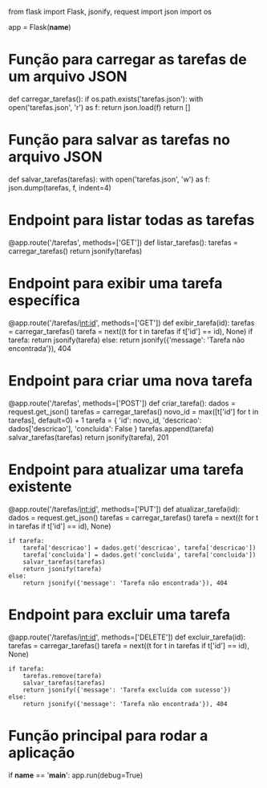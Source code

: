 from flask import Flask, jsonify, request
import json
import os

app = Flask(__name__)

# Função para carregar as tarefas de um arquivo JSON
def carregar_tarefas():
    if os.path.exists('tarefas.json'):
        with open('tarefas.json', 'r') as f:
            return json.load(f)
    return []

# Função para salvar as tarefas no arquivo JSON
def salvar_tarefas(tarefas):
    with open('tarefas.json', 'w') as f:
        json.dump(tarefas, f, indent=4)

# Endpoint para listar todas as tarefas
@app.route('/tarefas', methods=['GET'])
def listar_tarefas():
    tarefas = carregar_tarefas()
    return jsonify(tarefas)

# Endpoint para exibir uma tarefa específica
@app.route('/tarefas/<int:id>', methods=['GET'])
def exibir_tarefa(id):
    tarefas = carregar_tarefas()
    tarefa = next((t for t in tarefas if t['id'] == id), None)
    if tarefa:
        return jsonify(tarefa)
    else:
        return jsonify({'message': 'Tarefa não encontrada'}), 404

# Endpoint para criar uma nova tarefa
@app.route('/tarefas', methods=['POST'])
def criar_tarefa():
    dados = request.get_json()
    tarefas = carregar_tarefas()
    novo_id = max([t['id'] for t in tarefas], default=0) + 1
    tarefa = {
        'id': novo_id,
        'descricao': dados['descricao'],
        'concluida': False
    }
    tarefas.append(tarefa)
    salvar_tarefas(tarefas)
    return jsonify(tarefa), 201

# Endpoint para atualizar uma tarefa existente
@app.route('/tarefas/<int:id>', methods=['PUT'])
def atualizar_tarefa(id):
    dados = request.get_json()
    tarefas = carregar_tarefas()
    tarefa = next((t for t in tarefas if t['id'] == id), None)
    
    if tarefa:
        tarefa['descricao'] = dados.get('descricao', tarefa['descricao'])
        tarefa['concluida'] = dados.get('concluida', tarefa['concluida'])
        salvar_tarefas(tarefas)
        return jsonify(tarefa)
    else:
        return jsonify({'message': 'Tarefa não encontrada'}), 404

# Endpoint para excluir uma tarefa
@app.route('/tarefas/<int:id>', methods=['DELETE'])
def excluir_tarefa(id):
    tarefas = carregar_tarefas()
    tarefa = next((t for t in tarefas if t['id'] == id), None)
    
    if tarefa:
        tarefas.remove(tarefa)
        salvar_tarefas(tarefas)
        return jsonify({'message': 'Tarefa excluída com sucesso'})
    else:
        return jsonify({'message': 'Tarefa não encontrada'}), 404

# Função principal para rodar a aplicação
if __name__ == '__main__':
    app.run(debug=True)
